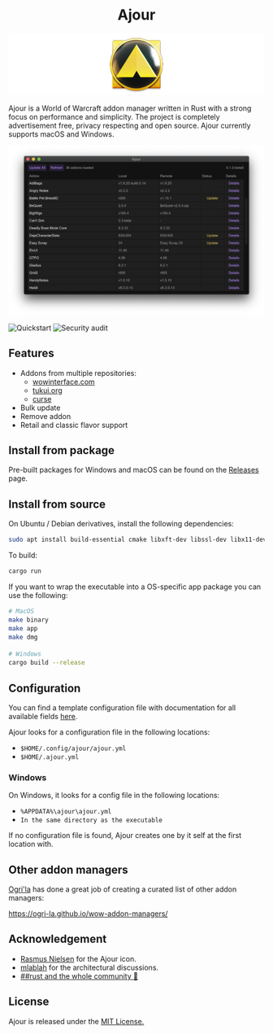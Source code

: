 <h1 align="center">Ajour</h1>

![](./resources/screenshots/ajour-banner.png)

Ajour is a World of Warcraft addon manager written in Rust with a strong focus on performance and simplicity. The project is completely advertisement free, privacy respecting and open source. Ajour currently supports macOS and Windows.

<p align="center">
  <img width="600"
       alt="Ajour"
       src="./resources/screenshots/ajour-0.1.0-1.png">
</p>

![Quickstart](https://github.com/casperstorm/ajour/workflows/Quickstart/badge.svg)
![Security audit](https://github.com/casperstorm/ajour/workflows/Security%20audit/badge.svg)

## Features

- Addons from multiple repositories:
  - [wowinterface.com](https://www.wowinterface.com/addons.php)
  - [tukui.org](https://www.tukui.org/)
  - [curse](https://www.curseforge.com/wow/addons)
- Bulk update
- Remove addon
- Retail and classic flavor support

## Install from package

Pre-built packages for Windows and macOS can be found on the [Releases](https://github.com/casperstorm/ajour/releases) page.

## Install from source

On Ubuntu / Debian derivatives, install the following dependencies:

```sh
sudo apt install build-essential cmake libxft-dev libssl-dev libx11-dev
```

To build:

```sh
cargo run
```

If you want to wrap the executable into a OS-specific app package you can use the following:

```sh
# MacOS
make binary
make app
make dmg

# Windows
cargo build --release
```

## Configuration

You can find a template configuration file with documentation for all available fields [here](./ajour.yml).

Ajour looks for a configuration file in the following locations:

- `$HOME/.config/ajour/ajour.yml`
- `$HOME/.ajour.yml`

### Windows

On Windows, it looks for a config file in the following locations:

- `%APPDATA%\ajour\ajour.yml`
- `In the same directory as the executable`

If no configuration file is found, Ajour creates one by it self at the first location with. 

## Other addon managers

[Ogri'la](https://github.com/ogri-la) has done a great job of creating a curated list of other addon managers:

https://ogri-la.github.io/wow-addon-managers/

## Acknowledgement

- [Rasmus Nielsen](https://rasmusnielsen.dk/) for the Ajour icon.
- [mlablah](https://github.com/mlablah) for the architectural discussions.
- [##rust and the whole community 🦀](https://webchat.freenode.net/?channels=##rust)

## License

Ajour is released under the [MIT License.](https://github.com/casperstorm/ajour/blob/master/LICENSE)

